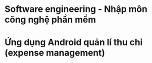 # Software engineering - Nhập môn công nghệ phần mềm
# Ứng dụng Android quản lí thu chi (expense management)
